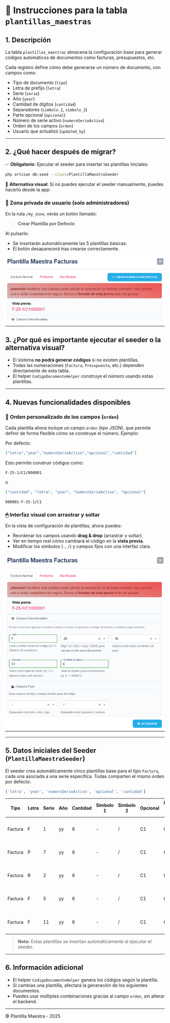 # 📄 Instrucciones para la tabla `plantillas_maestras`

## 1. Descripción

La tabla `plantillas_maestras` almacena la configuración base para generar códigos automáticos de documentos como facturas, presupuestos, etc.

Cada registro define cómo debe generarse un número de documento, con campos como:

- Tipo de documento (`tipo`)
- Letra de prefijo (`letra`)
- Serie (`serie`)
- Año (`year`)
- Cantidad de dígitos (`cantidad`)
- Separadores (`simbolo_1`, `simbolo_2`)
- Parte opcional (`opcional`)
- Número de serie activo (`numeroSerieActivo`)
- Orden de los campos (`orden`)
- Usuario que actualizó (`updated_by`)

---

## 2. ¿Qué hacer después de migrar?

✅ **Obligatorio**: Ejecutar el seeder para insertar las plantillas iniciales:

```bash
php artisan db:seed --class=PlantillaMaestraSeeder
```

🔁 **Alternativa visual**: Si no puedes ejecutar el seeder manualmente, puedes hacerlo desde la app:

### 📌 Zona privada de usuario (solo administradores)

En la ruta `/my_zone`, verás un botón llamado:

> **Crear Plantilla por Defecto**

Al pulsarlo:

- Se insertarán automáticamente las 5 plantillas básicas.
- El botón desaparecerá tras crearse correctamente.


![Vista previa](../imgs/plantillaMaestra/DefectoPlantillaMaestra.PNG)

---

## 3. ¿Por qué es importante ejecutar el seeder o la alternativa visual?

- El sistema **no podrá generar códigos** si no existen plantillas.
- Todas las numeraciones (`Factura`, `Presupuesto`, etc.) dependen directamente de esta tabla.
- El helper `CodigoDocumentoHelper` construye el número usando estas plantillas.

---

## 4. Nuevas funcionalidades disponibles

### 🔁 Orden personalizado de los campos (`orden`)

Cada plantilla ahora incluye un campo `orden` (tipo JSON), que permite definir de forma flexible cómo se construye el número.
Ejemplo:

Por defecto:
```json
["letra","year","numeroSerieActivo","opcional","cantidad"]
```

Esto permite construir códigos como:

```
F-25-1/C1/000001
```

o

```json
["cantidad", "letra", "year", "numeroSerieActivo", "opcional"]
```

```
000001-F-25-1/C1
```

### 🖱 Interfaz visual con arrastrar y soltar

En la vista de configuración de plantillas, ahora puedes:

- Reordenar los campos usando **drag & drop** (arrastrar y soltar).
- Ver en tiempo real cómo cambiará el código en la **vista previa**.
- Modificar los símbolos (`-`, `/`) y campos fijos con una interfaz clara.

![Ejemplo de vista de configuración con vista previa y orden reordenable](../imgs/plantillaMaestra/PlantillaMaestra.PNG)

---

## 5. Datos iniciales del Seeder (`PlantillaMaestraSeeder`)

El seeder crea automáticamente cinco plantillas base para el tipo `Factura`, cada una asociada a una serie específica.
Todas comparten el mismo orden por defecto:

```php
['letra', 'year', 'numeroSerieActivo', 'opcional', 'cantidad']
```

| Tipo     | Letra | Serie | Año  | Cantidad | Simbolo 1 | Simbolo 2 | Opcional | Numero Serie Activo  | Orden                                                          |
|----------|-------|-------|------|----------|-----------|-----------|----------|----------------------|----------------------------------------------------------------|
| Factura  | F     | 1     | yy   | 6        | -         | /         | C1       | true                 | ['letra', 'year', 'numeroSerieActivo', 'opcional', 'cantidad'] |
| Factura  | P     | 7     | yy   | 6        | -         | /         | C1       | true                 | ['letra', 'year', 'numeroSerieActivo', 'opcional', 'cantidad'] |
| Factura  | R     | 2     | yy   | 6        | -         | /         | C1       | true                 | ['letra', 'year', 'numeroSerieActivo', 'opcional', 'cantidad'] |
| Factura  | F     | 5     | yy   | 6        | -         | /         | C1       | true                 | ['letra', 'year', 'numeroSerieActivo', 'opcional', 'cantidad'] |
| Factura  | F     | 11    | yy   | 6        | -         | /         | C1       | true                 | ['letra', 'year', 'numeroSerieActivo', 'opcional', 'cantidad'] |

> **Nota:** Estas plantillas se insertan automáticamente al ejecutar el seeder.

---

## 6. Información adicional

- El helper `CodigoDocumentoHelper` genera los códigos según la plantilla.
- Si cambias una plantilla, afectará la generación de los siguientes documentos.
- Puedes usar múltiples combinaciones gracias al campo `orden`, sin alterar el backend.

---

© Plantilla Maestra - 2025
